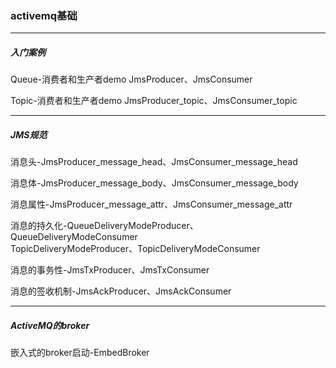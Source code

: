 ### activemq基础

---
##### 入门案例
Queue-消费者和生产者demo JmsProducer、JmsConsumer

Topic-消费者和生产者demo JmsProducer_topic、JmsConsumer_topic

---
##### JMS规范
消息头-JmsProducer_message_head、JmsConsumer_message_head

消息体-JmsProducer_message_body、JmsConsumer_message_body

消息属性-JmsProducer_message_attr、JmsConsumer_message_attr

消息的持久化-QueueDeliveryModeProducer、QueueDeliveryModeConsumer  
TopicDeliveryModeProducer、TopicDeliveryModeConsumer

消息的事务性-JmsTxProducer、JmsTxConsumer

消息的签收机制-JmsAckProducer、JmsAckConsumer

---
##### ActiveMQ的broker
嵌入式的broker启动-EmbedBroker

